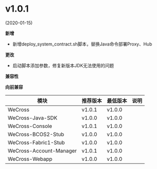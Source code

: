 # v1.0.1
(2020-01-15)

**新增**

- 新增deploy_system_contract.sh脚本，替换Java命令部署Proxy、Hub

**更改**

- 启动脚本添加参数，修复新版本JDK无法使用的问题

**兼容性**

**向前兼容**

|      模块             | 推荐版本     |    最低版本     |   说明      |
| ---------------------| ------------| ---------------|-------------|
| WeCross              | v1.0.1      |    v1.0.0     |              |
| WeCross-Java-SDK     | v1.0.0      |    v1.0.0       |           |
| WeCross-Console      | v1.0.1      |    v1.0.0      |            |
| WeCross-BCOS2-Stub   | v1.0.0      |     v1.0.0      |           |
| WeCross-Fabric1-Stub | v1.0.0      |      v1.0.0      |          |
| WeCross-Account-Manager | v1.0.1      |   v1.0.0      |             |
| WeCross-Webapp       | v1.0.0      |      v1.0.0     |           |